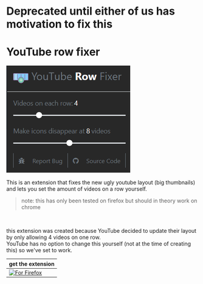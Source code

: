 # Deprecated until either of us has motivation to fix this

# YouTube row fixer

![preview not available](.preview/preview.png)

This is an extension that fixes the new ugly youtube layout (big thumbnails) 
and lets you set the amount of videos on a row yourself.

> note: this has only been tested on firefox but should in theory work on chrome

<br>

this extension was created because YouTube decided to update their layout by only allowing 4 videos on one row. <br>
YouTube has no option to change this yourself (not at the time of creating this) so we've set to work.

| get the extension |
| ----------- |
| [![For Firefox](https://i.imgur.com/8oJLPg3.jpg)](https://addons.mozilla.org/en-US/firefox/addon/youtube-row-fixer/) |

